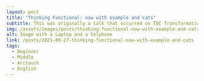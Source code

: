 ```yaml
---
layout: post
title: "Thinking Functional: now with example and cats"
subtitle: This was originally a talk that occurred on TDC Transformation, on August 25, 2021. This talk was possible thanks to the ArcTouch sponsorship.
img: /assets/images/posts/thinking-functional-now-with-example-and-cats.webp
alt: Image with a Laptop and a Celphone
link: /posts/2021-09-27-thinking-functional-now-with-example-and-cats
tags:
  - Beginner
  - Middle
  - Arctouch
  - English
---
```

